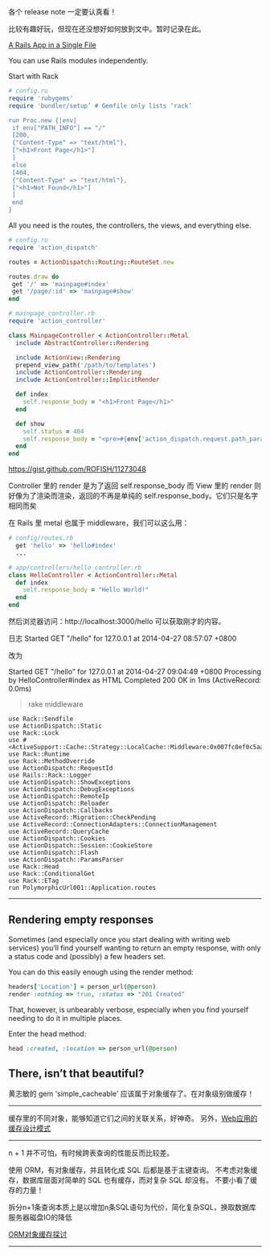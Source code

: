 各个 release note 一定要认真看！

比较有趣好玩，但现在还没想好如何放到文中。暂时记录在此。

[A Rails App in a Single File ](http://rofish.net/rails_single_file.pdf)

You can use Rails modules independently.

Start with Rack

```ruby
# config.ru
require 'rubygems'
require 'bundler/setup’ # Gemfile only lists ‘rack’

run Proc.new {|env|
 if env["PATH_INFO"] == "/"
 [200,
 {"Content-Type" => "text/html"},
 ["<h1>Front Page</h1>"]
 ]
 else
 [404,
 {"Content-Type" => "text/html"},
 ["<h1>Not Found</h1>"]
 ]
 end
}
```

All you need is the routes, the controllers, the views, and everything else.

```ruby
# config.ru
require 'action_dispatch'

routes = ActionDispatch::Routing::RouteSet.new

routes.draw do
 get '/' => 'mainpage#index'
 get '/page/:id' => 'mainpage#show'
end
```

```ruby
# mainpage_controller.rb
require 'action_controller'

class MainpageController < ActionController::Metal
  include AbstractController::Rendering

  include ActionView::Rendering
  prepend_view_path('/path/to/templates')
  include ActionController::Rendering
  include ActionController::ImplicitRender

  def index
    self.response_body = "<h1>Front Page</h1>"
  end

  def show
    self.status = 404
    self.response_body = "<pre>#{env['action_dispatch.request.path_parameters'][:id]}</pre>"
  end
end
```

https://gist.github.com/ROFISH/11273048

Controller 里的 render 是为了返回 self.response_body
而 View 里的 render 则好像为了渲染而渲染，返回的不再是单纯的 self.response_body。它们只是名字相同而矣


在 Rails 里 metal 也属于 middleware，我们可以这么用：

```ruby
# config/routes.rb
  get 'hello' => 'hello#index'
  ...
```

```ruby
# app/controllers/hello_controller.rb
class HelloController < ActionController::Metal
  def index
    self.response_body = "Hello World!"
  end
end
```

然后浏览器访问：http://localhost:3000/hello 可以获取刚才的内容。

日志
    Started GET "/hello" for 127.0.0.1 at 2014-04-27 08:57:07 +0800

改为

Started GET "/hello" for 127.0.0.1 at 2014-04-27 09:04:49 +0800
Processing by HelloController#index as HTML
Completed 200 OK in 1ms (ActiveRecord: 0.0ms)

> rake middleware

```
use Rack::Sendfile
use ActionDispatch::Static
use Rack::Lock
use #<ActiveSupport::Cache::Strategy::LocalCache::Middleware:0x007fc0ef0c5aa0>
use Rack::Runtime
use Rack::MethodOverride
use ActionDispatch::RequestId
use Rails::Rack::Logger
use ActionDispatch::ShowExceptions
use ActionDispatch::DebugExceptions
use ActionDispatch::RemoteIp
use ActionDispatch::Reloader
use ActionDispatch::Callbacks
use ActiveRecord::Migration::CheckPending
use ActiveRecord::ConnectionAdapters::ConnectionManagement
use ActiveRecord::QueryCache
use ActionDispatch::Cookies
use ActionDispatch::Session::CookieStore
use ActionDispatch::Flash
use ActionDispatch::ParamsParser
use Rack::Head
use Rack::ConditionalGet
use Rack::ETag
run PolymorphicUrl001::Application.routes
```

--------
## Rendering empty responses

Sometimes (and especially once you start dealing with writing web services) you’ll find yourself wanting to return an empty response, with only a status code and (possibly) a few headers set.

You can do this easily enough using the render method:

```ruby
headers['Location'] = person_url(@person)
render :nothing => true, :status => "201 Created"
```

That, however, is unbearably verbose, especially when you find yourself needing to do it in multiple places.

Enter the head method:

```ruby
head :created, :location => person_url(@person)
```

There, isn’t that beautiful?
------------

黄志敏的 gem 'simple_cacheable' 应该属于对象缓存了。在对象级别做缓存！

------------

缓存里的不同对象，能够知道它们之间的关联关系，好神奇。
另外，[Web应用的缓存设计模式](http://robbinfan.com/blog/38/orm-cache-sumup)

------------

n + 1 并不可怕，有时候跨表查询的性能反而比较差。

使用 ORM，有对象缓存，并且转化成 SQL 后都是基于主键查询。
不考虑对象缓存，数据库层面对简单的 SQL 也有缓存，而对复杂 SQL 却没有。
不要小看了缓存的力量！

拆分n+1条查询本质上是以增加n条SQL语句为代价，简化复杂SQL，换取数据库服务器磁盘IO的降低

[ORM对象缓存探讨](http://robbinfan.com/blog/3/orm-cache)

-------------
